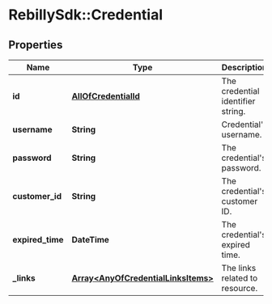 # RebillySdk::Credential

## Properties
Name | Type | Description | Notes
------------ | ------------- | ------------- | -------------
**id** | [**AllOfCredentialId**](AllOfCredentialId.md) | The credential identifier string. | [optional] 
**username** | **String** | Credential&#x27;s username. | 
**password** | **String** | The credential&#x27;s password. | 
**customer_id** | **String** | The credential&#x27;s customer ID. | 
**expired_time** | **DateTime** | The credential&#x27;s expired time. | [optional] 
**_links** | [**Array&lt;AnyOfCredentialLinksItems&gt;**](.md) | The links related to resource. | [optional] 

